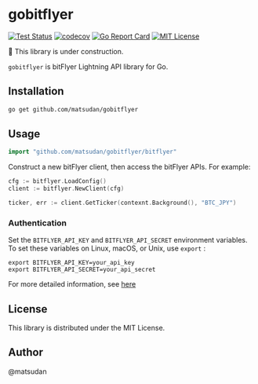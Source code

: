 # gobitflyer
[![Test Status](https://github.com/matsudan/gobitflyer/workflows/tests/badge.svg)](https://github.com/matsudan/gobitflyer/actions?query=workflow%3Atests)
[![codecov](https://codecov.io/gh/matsudan/gobitflyer/branch/main/graph/badge.svg)](https://codecov.io/gh/matsudan/gobitflyer)
[![Go Report Card](https://goreportcard.com/badge/matsudan/gobitflyer)](https://goreportcard.com/report/github.com/matsudan/gobitflyer)
[![MIT License](https://img.shields.io/badge/license-MIT-blue.svg)](https://github.com/matsudan/gobitflyer/blob/master/LICENSE)

:construction: This library is under construction.

`gobitflyer` is bitFlyer Lightning API library for Go.

## Installation
```sh
go get github.com/matsudan/gobitflyer
```

## Usage
```go
import "github.com/matsudan/gobitflyer/bitflyer"
```

Construct a new bitFlyer client, then access the bitFlyer APIs. For example:
```go
cfg := bitflyer.LoadConfig()
client := bitflyer.NewClient(cfg)

ticker, err := client.GetTicker(contexnt.Background(), "BTC_JPY")
```

### Authentication
Set the `BITFLYER_API_KEY` and `BITFLYER_API_SECRET` environment variables.
To set these variables on Linux, macOS, or Unix, use `export` :

```shell
export BITFLYER_API_KEY=your_api_key
export BITFLYER_API_SECRET=your_api_secret
```

For more detailed information, see [here](https://lightning.bitflyer.com/docs?lang=en#authentication)

## License
This library is distributed under the MIT License.

## Author
@matsudan
